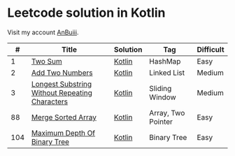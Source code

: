 # Leetcode solution in Kotlin
Visit my account [AnBuiii](https://leetcode.com/AnBuiii/).

| #   | Title | Solution | Tag                | Difficult |
|-----| ----- | -------- |--------------------|-----------|
| 1   |[Two Sum](https://leetcode.com/problems/two-sum/)|[Kotlin](src/Two_Sum/Two_Sum.kt)| HashMap            | Easy      |
| 2   |[Add Two Numbers](https://leetcode.com/problems/add-two-numbers/)|[Kotlin](src/Add_Two_Numbers/Add_Two_Numbers.kt)| Linked List        | Medium    |
| 3   |[Longest Substring Without Repeating Characters](https://leetcode.com/problems/longest-substring-without-repeating-characters/)|[Kotlin](src/Longest_Substring_Without_Repeating_Characters/Longest_Substring_Without_Repeating_Characters.kt)| Sliding Window     | Medium    |
| 88  |[Merge Sorted Array](https://leetcode.com/problems/merge-sorted-array/)|[Kotlin](src/Merge_Sorted_Array/Merge_Sorted_Array.kt)| Array, Two Pointer | Easy      |
| 104 |[Maximum Depth Of Binary Tree](https://leetcode.com/problems/maximum-depth-of-binary-tree/)|[Kotlin](src/Maximum_Depth_of_Binary_Tree/Maximum_Depth_of_Binary_Tree.kt)| Binary Tree        | Easy      |

